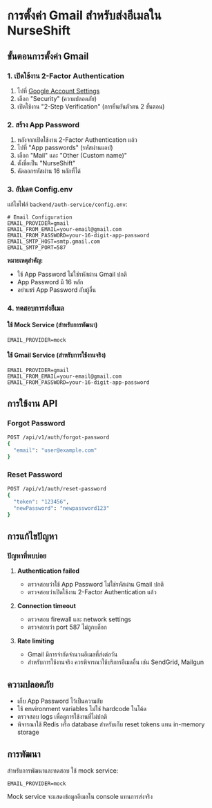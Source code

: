 # การตั้งค่า Gmail สำหรับส่งอีเมลใน NurseShift

## ขั้นตอนการตั้งค่า Gmail

### 1. เปิดใช้งาน 2-Factor Authentication
1. ไปที่ [Google Account Settings](https://myaccount.google.com/)
2. เลือก "Security" (ความปลอดภัย)
3. เปิดใช้งาน "2-Step Verification" (การยืนยันตัวตน 2 ขั้นตอน)

### 2. สร้าง App Password
1. หลังจากเปิดใช้งาน 2-Factor Authentication แล้ว
2. ไปที่ "App passwords" (รหัสผ่านแอป)
3. เลือก "Mail" และ "Other (Custom name)"
4. ตั้งชื่อเป็น "NurseShift"
5. คัดลอกรหัสผ่าน 16 หลักที่ได้

### 3. อัปเดต Config.env
แก้ไขไฟล์ `backend/auth-service/config.env`:

```env
# Email Configuration
EMAIL_PROVIDER=gmail
EMAIL_FROM_EMAIL=your-email@gmail.com
EMAIL_FROM_PASSWORD=your-16-digit-app-password
EMAIL_SMTP_HOST=smtp.gmail.com
EMAIL_SMTP_PORT=587
```

**หมายเหตุสำคัญ:**
- ใช้ App Password ไม่ใช่รหัสผ่าน Gmail ปกติ
- App Password มี 16 หลัก
- อย่าแชร์ App Password กับผู้อื่น

### 4. ทดสอบการส่งอีเมล

#### ใช้ Mock Service (สำหรับการพัฒนา)
```env
EMAIL_PROVIDER=mock
```

#### ใช้ Gmail Service (สำหรับการใช้งานจริง)
```env
EMAIL_PROVIDER=gmail
EMAIL_FROM_EMAIL=your-email@gmail.com
EMAIL_FROM_PASSWORD=your-16-digit-app-password
```

## การใช้งาน API

### Forgot Password
```bash
POST /api/v1/auth/forgot-password
{
  "email": "user@example.com"
}
```

### Reset Password
```bash
POST /api/v1/auth/reset-password
{
  "token": "123456",
  "newPassword": "newpassword123"
}
```

## การแก้ไขปัญหา

### ปัญหาที่พบบ่อย

1. **Authentication failed**
   - ตรวจสอบว่าใช้ App Password ไม่ใช่รหัสผ่าน Gmail ปกติ
   - ตรวจสอบว่าเปิดใช้งาน 2-Factor Authentication แล้ว

2. **Connection timeout**
   - ตรวจสอบ firewall และ network settings
   - ตรวจสอบว่า port 587 ไม่ถูกบล็อก

3. **Rate limiting**
   - Gmail มีการจำกัดจำนวนอีเมลที่ส่งต่อวัน
   - สำหรับการใช้งานจริง ควรพิจารณาใช้บริการอีเมลอื่น เช่น SendGrid, Mailgun

## ความปลอดภัย

- เก็บ App Password ไว้เป็นความลับ
- ใช้ environment variables ไม่ใช่ hardcode ในโค้ด
- ตรวจสอบ logs เพื่อดูการใช้งานที่ไม่ปกติ
- พิจารณาใช้ Redis หรือ database สำหรับเก็บ reset tokens แทน in-memory storage

## การพัฒนา

สำหรับการพัฒนาและทดสอบ ใช้ mock service:
```env
EMAIL_PROVIDER=mock
```

Mock service จะแสดงข้อมูลอีเมลใน console แทนการส่งจริง
